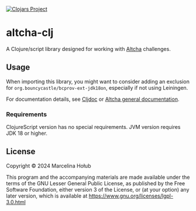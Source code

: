 [![Clojars Project](https://img.shields.io/clojars/v/me.mjholub/altcha-clj.svg)](https://clojars.org/me.mjholub/altcha-clj)

# altcha-clj

A Clojure/script library designed for working with [Altcha](https://altcha.org) challenges.

## Usage

When importing this library, you might want to consider adding an exclusion for 
`org.bouncycastle/bcprov-ext-jdk18on`, especially if not using Leiningen.

For documentation details, see [Cljdoc](https://cljdoc.org/d/me.mjholub/altcha-clj)
or [Altcha general documentation](https://altcha.org/docs/).

### Requirements

ClojureScript version has no special requirements. JVM version requires JDK 18 or higher.

## License

Copyright © 2024 Marcelina Hołub

This program and the accompanying materials are made available under the
terms of the GNU Lesser General Public License, as published by
the Free Software Foundation, either version 3 of the License, or (at your
option) any later version, which is available at
https://www.gnu.org/licenses/lgpl-3.0.html
